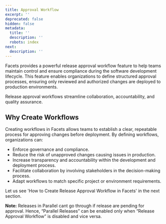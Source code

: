 ```yaml
---
title: Approval Workflow
excerpt: ''
deprecated: false
hidden: false
metadata:
  title: ''
  description: ''
  robots: index
next:
  description: ''
---
```

Facets provides a powerful release approval workflow feature to help teams maintain control and ensure compliance during the software development lifecycle. This feature enables organizations to define structured approval processes, ensuring only reviewed and authorized changes are deployed to production environments. 

Release approval workflows streamline collaboration, accountability, and quality assurance.

## Why Create Workflows

Creating workflows in Facets allows teams to establish a clear, repeatable process for approving changes before deployment. By defining workflows, organizations can:

- Enforce governance and compliance.
- Reduce the risk of unapproved changes causing issues in production.
- Increase transparency and accountability within the development and deployment process.
- Facilitate collaboration by involving stakeholders in the decision-making process.
- Adapt workflows to match specific project or environment requirements.

Let us see 'How to Create Release Approval Workflow in Facets' in the next section.

**Note:** Releases in Parallel cant go through if release are pending for approval. Hence, “Parallel Releases” can be enabled only when “Release Approval Workflow” is disabled and vice versa.
